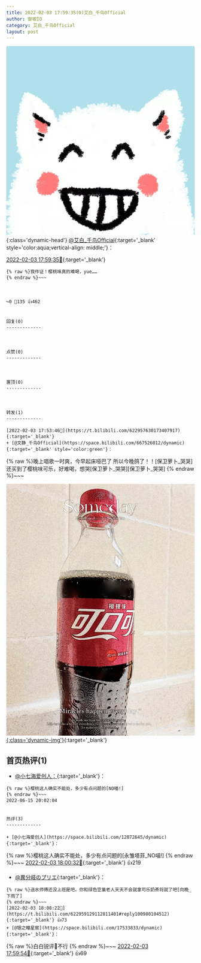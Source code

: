 ```yaml
---
title: 2022-02-03 17:59:35(0)艾白_千鸟Official
author: 御坂IO
category: 艾白_千鸟Official
layout: post
---
```


![img](/images/9ae8b9445fd0665cc014d9080156a45271be73c6.jpg){:class='dynamic-head'}
[@艾白_千鸟Official](https://space.bilibili.com/334537711/dynamic){:target='_blank' style='color:aqua;vertical-align: middle;'}：

[2022-02-03 17:59:35🔗](https://t.bilibili.com/622959129112811401){:target='_blank'}

~~~
{% raw %}我作证！樱桃味真的难喝，yue……
{% endraw %}~~~



↪️0 💬135 👍462


回复(0)
-------------



点赞(0)
-------------



置顶(0)
-------------



转发(1)
-------------

[2022-02-03 17:53:46🔗](https://t.bilibili.com/622957630173407917){:target='_blank'}
+ [@文静_千鸟Official](https://space.bilibili.com/667526012/dynamic){:target='_blank' style='color:green'}：
~~~
{% raw %}晚上唱歌一时爽，今早起床哑巴了
所以今晚鸽了！！[保卫萝卜_哭哭]
还买到了樱桃味可乐，好难喝，想哭[保卫萝卜_哭哭][保卫萝卜_哭哭]
{% endraw %}~~~


[![img](/images/f21a1f25d8db56f683388992f828a1efa2695f4e.jpg){:class='dynamic-img'}](/images/f21a1f25d8db56f683388992f828a1efa2695f4e.jpg){:target='_blank'}




首页热评(1)
-------------

+ [@小七海爱创人：](https://space.bilibili.com/12072645/dynamic){:target='_blank'}：
~~~
{% raw %}樱桃这人确实不能处，多少有点问题的[NO喵!]
{% endraw %}~~~
2022-06-15 20:02:04


热评(3)
-------------

+ [@小七海爱创人](https://space.bilibili.com/12072645/dynamic){:target='_blank'}：
~~~
{% raw %}樱桃这人确实不能处，多少有点问题的[永雏塔菲_NO喵!]
{% endraw %}~~~
[2022-02-03 18:00:32🔗](https://t.bilibili.com/622959129112811401#reply100979129168){:target='_blank'} 👍219
+ [@異分岐のプリエ](https://space.bilibili.com/1056997306/dynamic){:target='_blank'}：
~~~
{% raw %}送水师傅还没上班是吧，你和绿色空巢老人天天不会就拿可乐奶茶将就了吧[向晚_下雨了]
{% endraw %}~~~
[2022-02-03 18:08:22🔗](https://t.bilibili.com/622959129112811401#reply100980104512){:target='_blank'} 👍73
+ [@银之瞳星宸](https://space.bilibili.com/17533833/dynamic){:target='_blank'}：
~~~
{% raw %}白白锐评🍒不行
{% endraw %}~~~
[2022-02-03 17:59:54🔗](https://t.bilibili.com/622959129112811401#reply100978948800){:target='_blank'} 👍69


